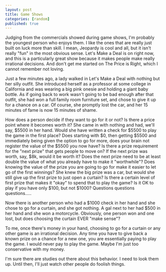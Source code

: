 ```yaml
---
layout: post
title: Game Shows
categories: [random]
published: true
---
```


Judging from the commercials showed during game shows, I'm probably the youngest person who enjoys them.  I like the ones that are really just built on luck more than skill.   I mean, Jeopardy is cool and all, but it isn't really "fun" in the most obvious sense.  Let's Make a Deal is on right now, and this is a particularly great show because it makes people make really irrational decisions.  And don't get me started on The Price is Right, which I cannot remember not loving.

Just a few minutes ago, a lady walked in Let's Make a Deal with nothing but her silly outfit.   She introduced herself as a professor at some college in California and was wearing a big pink onesie and holding a giant baby bottle.  As if going back to work wasn't going to be bad enough after that outfit, she had won a full family room furniture set, and chose to give it up for a chance on a car.  Of course, she promptly lost the car, and her 15 minutes of fame is now 15 minutes of shame.

How does a person decide if they want to go for it or not?   Is there a price point where it becomes worth it?  She came in with nothing and had, we'll say, $5500 in her hand.  Would she have written a check for $5500 to play the game in the first place?  Does starting with $0, then getting $5500 and immediately being given the option to go for more, does your brain not register the value of the $5500 you now have?  Is there a prize requirement for the "next prize" that gets people to move on?   If the next prize was worth, say, $8k, would it be worth it?  Does the next prize need to be at least double the value of what you already have to make it "worthwhile"?  Does knowing the value of the prize you are going to go for make it easier to let go of the first winnings?   She knew the big prize was a car, but would she still give up the first prize to just open a curtain?   Is there a certain level of first prize that makes it "okay" to spend that to play the game?   Is it OK to play if you have only $100, but not $1000?  Questions questions questions.....

Now there is another person who had a $1000 check in her hand and she chose to go for a curtain, and she got nothing.   A gal next to her had $500 in her hand and she won a motorcycle.   Obviously, one person won and one lost, but does choosing the curtain EVER "make sense"?   

To me, once there's money in your hand, choosing to go for a curtain or any other game is an irrational decision.  Any time you have to give back a known prize on a chance for a new one, you are essentially paying to play the game.  I would never pay to play the game.   Maybe I'm just too conservative with my money.

I'm sure there are studies out there about this behavior.  I need to look them up.  Until then, I'll just watch other people do foolish things.